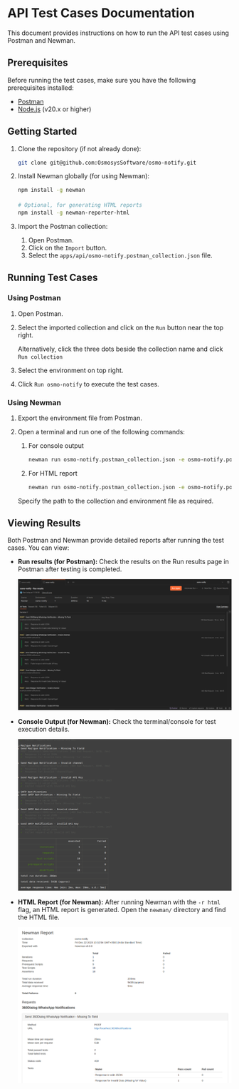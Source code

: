 # API Test Cases Documentation

This document provides instructions on how to run the API test cases using Postman and Newman.

## Prerequisites

Before running the test cases, make sure you have the following prerequisites installed:

- [Postman](https://www.postman.com/downloads/)
- [Node.js](https://nodejs.org/) (v20.x or higher)

## Getting Started

1. Clone the repository (if not already done):

   ```bash
   git clone git@github.com:OsmosysSoftware/osmo-notify.git
   ```

2. Install Newman globally (for using Newman):

   ```bash
   npm install -g newman

   # Optional, for generating HTML reports
   npm install -g newman-reporter-html
   ```

3. Import the Postman collection:

   1. Open Postman.
   2. Click on the `Import` button.
   3. Select the `apps/api/osmo-notify.postman_collection.json` file.

## Running Test Cases

### Using Postman

1. Open Postman.
2. Select the imported collection and click on the `Run` button near the top right.

   Alternatively, click the three dots beside the collection name and click `Run collection`

3. Select the environment on top right.
4. Click `Run osmo-notify` to execute the test cases.

### Using Newman

1.  Export the environment file from Postman.
2.  Open a terminal and run one of the following commands:

    1. For console output

       ```bash
       newman run osmo-notify.postman_collection.json -e osmo-notify.postman_environment.json
       ```

    2. For HTML report

       ```bash
       newman run osmo-notify.postman_collection.json -e osmo-notify.postman_environment.json -r html
       ```

    Specify the path to the collection and environment file as required.

## Viewing Results

Both Postman and Newman provide detailed reports after running the test cases. You can view:

- **Run results (for Postman):** Check the results on the Run results page in Postman after testing is completed.

  ![Postman run results](assets/postman-api-run-results.png)

- **Console Output (for Newman):** Check the terminal/console for test execution details.

  ![Newman CLI run results](assets/newman-cli-run-results.png)

- **HTML Report (for Newman):** After running Newman with the `-r html` flag, an HTML report is generated. Open the `newman/` directory and find the HTML file.

  ![Newman HTML report](assets/newman-html-report.png)
